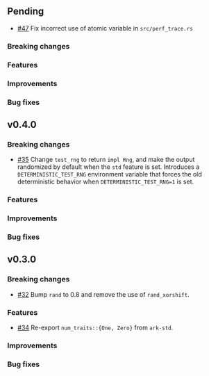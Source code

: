 ## Pending
- [\#47](https://github.com/arkworks-rs/std/pull/47) Fix incorrect use of atomic variable in `src/perf_trace.rs`

### Breaking changes

### Features

### Improvements

### Bug fixes

## v0.4.0

### Breaking changes

- [\#35](https://github.com/arkworks-rs/utils/pull/35) Change `test_rng` to return `impl Rng`, and make the output randomized by default when the `std` feature is set. Introduces a `DETERMINISTIC_TEST_RNG` environment variable that forces the old deterministic behavior when `DETERMINISTIC_TEST_RNG=1` is set.

### Features

### Improvements

### Bug fixes

## v0.3.0

### Breaking changes

- [\#32](https://github.com/arkworks-rs/utils/pull/32) Bump `rand` to 0.8 and remove the use of `rand_xorshift`.

### Features

- [\#34](https://github.com/arkworks-rs/utils/pull/34) Re-export `num_traits::{One, Zero}` from `ark-std`.

### Improvements

### Bug fixes
